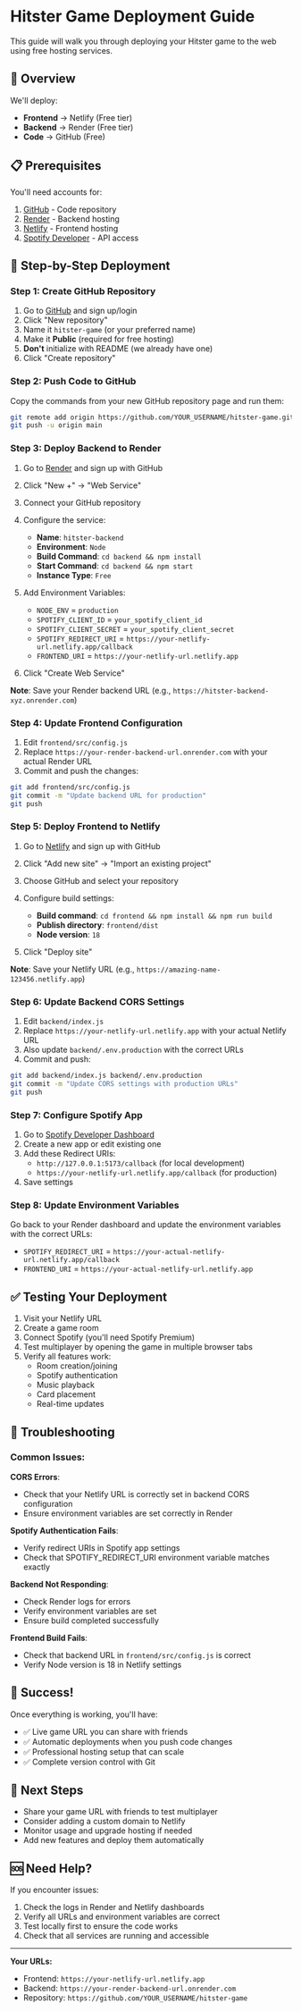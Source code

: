 # Hitster Game Deployment Guide

This guide will walk you through deploying your Hitster game to the web using free hosting services.

## 🎯 Overview

We'll deploy:
- **Frontend** → Netlify (Free tier)
- **Backend** → Render (Free tier)
- **Code** → GitHub (Free)

## 📋 Prerequisites

You'll need accounts for:
1. [GitHub](https://github.com) - Code repository
2. [Render](https://render.com) - Backend hosting
3. [Netlify](https://netlify.com) - Frontend hosting
4. [Spotify Developer](https://developer.spotify.com) - API access

## 🚀 Step-by-Step Deployment

### Step 1: Create GitHub Repository

1. Go to [GitHub](https://github.com) and sign up/login
2. Click "New repository"
3. Name it `hitster-game` (or your preferred name)
4. Make it **Public** (required for free hosting)
5. **Don't** initialize with README (we already have one)
6. Click "Create repository"

### Step 2: Push Code to GitHub

Copy the commands from your new GitHub repository page and run them:

```bash
git remote add origin https://github.com/YOUR_USERNAME/hitster-game.git
git push -u origin main
```

### Step 3: Deploy Backend to Render

1. Go to [Render](https://render.com) and sign up with GitHub
2. Click "New +" → "Web Service"
3. Connect your GitHub repository
4. Configure the service:
   - **Name**: `hitster-backend`
   - **Environment**: `Node`
   - **Build Command**: `cd backend && npm install`
   - **Start Command**: `cd backend && npm start`
   - **Instance Type**: `Free`

5. Add Environment Variables:
   - `NODE_ENV` = `production`
   - `SPOTIFY_CLIENT_ID` = `your_spotify_client_id`
   - `SPOTIFY_CLIENT_SECRET` = `your_spotify_client_secret`
   - `SPOTIFY_REDIRECT_URI` = `https://your-netlify-url.netlify.app/callback`
   - `FRONTEND_URI` = `https://your-netlify-url.netlify.app`

6. Click "Create Web Service"

**Note**: Save your Render backend URL (e.g., `https://hitster-backend-xyz.onrender.com`)

### Step 4: Update Frontend Configuration

1. Edit `frontend/src/config.js`
2. Replace `https://your-render-backend-url.onrender.com` with your actual Render URL
3. Commit and push the changes:

```bash
git add frontend/src/config.js
git commit -m "Update backend URL for production"
git push
```

### Step 5: Deploy Frontend to Netlify

1. Go to [Netlify](https://netlify.com) and sign up with GitHub
2. Click "Add new site" → "Import an existing project"
3. Choose GitHub and select your repository
4. Configure build settings:
   - **Build command**: `cd frontend && npm install && npm run build`
   - **Publish directory**: `frontend/dist`
   - **Node version**: `18`

5. Click "Deploy site"

**Note**: Save your Netlify URL (e.g., `https://amazing-name-123456.netlify.app`)

### Step 6: Update Backend CORS Settings

1. Edit `backend/index.js`
2. Replace `https://your-netlify-url.netlify.app` with your actual Netlify URL
3. Also update `backend/.env.production` with the correct URLs
4. Commit and push:

```bash
git add backend/index.js backend/.env.production
git commit -m "Update CORS settings with production URLs"
git push
```

### Step 7: Configure Spotify App

1. Go to [Spotify Developer Dashboard](https://developer.spotify.com/dashboard)
2. Create a new app or edit existing one
3. Add these Redirect URIs:
   - `http://127.0.0.1:5173/callback` (for local development)
   - `https://your-netlify-url.netlify.app/callback` (for production)
4. Save settings

### Step 8: Update Environment Variables

Go back to your Render dashboard and update the environment variables with the correct URLs:
- `SPOTIFY_REDIRECT_URI` = `https://your-actual-netlify-url.netlify.app/callback`
- `FRONTEND_URI` = `https://your-actual-netlify-url.netlify.app`

## ✅ Testing Your Deployment

1. Visit your Netlify URL
2. Create a game room
3. Connect Spotify (you'll need Spotify Premium)
4. Test multiplayer by opening the game in multiple browser tabs
5. Verify all features work:
   - Room creation/joining
   - Spotify authentication
   - Music playback
   - Card placement
   - Real-time updates

## 🔧 Troubleshooting

### Common Issues:

**CORS Errors**:
- Check that your Netlify URL is correctly set in backend CORS configuration
- Ensure environment variables are set correctly in Render

**Spotify Authentication Fails**:
- Verify redirect URIs in Spotify app settings
- Check that SPOTIFY_REDIRECT_URI environment variable matches exactly

**Backend Not Responding**:
- Check Render logs for errors
- Verify environment variables are set
- Ensure build completed successfully

**Frontend Build Fails**:
- Check that backend URL in `frontend/src/config.js` is correct
- Verify Node version is 18 in Netlify settings

## 🎉 Success!

Once everything is working, you'll have:
- ✅ Live game URL you can share with friends
- ✅ Automatic deployments when you push code changes
- ✅ Professional hosting setup that can scale
- ✅ Complete version control with Git

## 📝 Next Steps

- Share your game URL with friends to test multiplayer
- Consider adding a custom domain to Netlify
- Monitor usage and upgrade hosting if needed
- Add new features and deploy them automatically

## 🆘 Need Help?

If you encounter issues:
1. Check the logs in Render and Netlify dashboards
2. Verify all URLs and environment variables are correct
3. Test locally first to ensure the code works
4. Check that all services are running and accessible

---

**Your URLs:**
- Frontend: `https://your-netlify-url.netlify.app`
- Backend: `https://your-render-backend-url.onrender.com`
- Repository: `https://github.com/YOUR_USERNAME/hitster-game`
